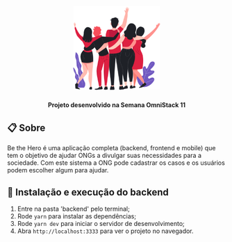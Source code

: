  <h1 align="center">
    <img alt="Logo Be the Hero" src=".github/heroes.png" width="200px" />
</h1>
<h4 align="center">
   Projeto desenvolvido na Semana OmniStack 11
</h4>

## 📋 Sobre

Be the Hero é uma aplicação completa (backend, frontend e mobile) que tem o objetivo de ajudar ONGs a divulgar suas necessidades para a sociedade. Com este sistema a ONG pode cadastrar os casos e os usuários podem escolher algum para ajudar.

## 🚀 Instalação e execução do backend

1. Entre na pasta 'backend' pelo terminal;
2. Rode `yarn` para instalar as dependências;
3. Rode `yarn dev` para iniciar o servidor de desenvolvimento;
4. Abra `http://localhost:3333` para ver o projeto no navegador.
